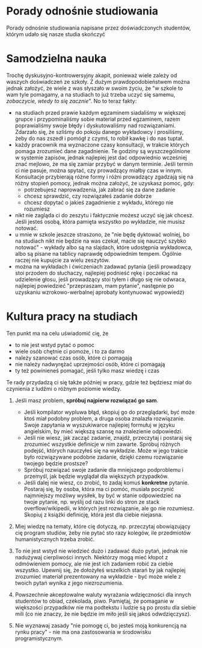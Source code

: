 # Porady odnośnie studiowania

Porady odnośnie studiowania napisane przez doświadczonych studentów, którym udało się nasze studia skończyć

# Samodzielna nauka

Trochę dyskusyjno-kontrowersyjny akapit, ponieważ wiele zależy od waszych doświadczeń ze szkoły. Z dużym prawdopodobieństwem można jednak założyć, że wiele z was słyszało w swoim życiu, że "w szkole to wam tyle pomagamy, a na studiach to już trzeba uczyć się samemu, _zobaczycie, wtedy to się zacznie_". No to teraz fakty:

- na studiach przed prawie każdym egzaminem siadaliśmy w większej grupce i przypominaliśmy sobie materiał przed egzaminem, razem poprawialiśmy swoje błędy i dyskutowaliśmy nad rozwiązaniami. Zdarzało się, że szliśmy do pokoju danego wykładowcy i prosiliśmy, żeby do nas zszedł i pomógł z czymś, to robił kawkę i do nas tuptał.
- każdy pracownik ma wyznaczone czasy konsultacji, w trakcie których pomaga zrozumieć dane zagadnienie. Te godziny są wyszczególnione w systemie zapisów, jednak najlepiej jest dać odpowiednio wcześniej znać mejlowo, że ma się zamiar przybyć w danym terminie. Jeśli termin ci nie pasuje, można spytać, czy prowadzący miałby czas w innym. Konsultacje przybierają różne formy i różni prowadzący zgadzają się na różny stopień pomocy, jednak można założyć, że uzyskasz pomoc, gdy:
  - potrzebujesz naprowadzenia, jak zabrać się za dane zadanie
  - chcesz sprawdzić, czy rozwiązałeś zadanie dobrze
  - chcesz dopytać o jakieś zagadnienie z wykładu, którego nie rozumiesz
- nikt nie zagląda ci do zeszytu i faktycznie możesz uczyć się jak chcesz. Jeśli jesteś osobą, która pamięta wszystko po wykładzie, nie musisz notować.
- u mnie w szkole jeszcze straszono, że "nie będę dyktować wolniej, bo na studiach nikt nie będzie na was czekał, macie się nauczyć szybko notować" - wykłady albo są na slajdach, które udostępnia wykładowca, albo są pisane na tablicy naprawdę odpowiednim tempem. Ogólnie raczej nie kupujcie za wielu zeszytów.
- można na wykładach i ćwiczeniach zadawać pytania (jeśli prowadzący stoi przodem do słuchaczy, najlepiej podnieść rękę i poczekać na udzielenie głosu, jeśli prowadzący stoi tyłem i długo się nie odwraca, najlepiej powiedzieć "przepraszam, mam pytanie", następnie po uzyskaniu wzrokowo-werbalnej aprobaty kontynuować wypowiedź)

# Kultura pracy na studiach

Ten punkt ma na celu uświadomić cię, że

- to nie jest wstyd pytać o pomoc
- wiele osób chętnie ci pomoże, i to za darmo
- należy szanować czas osób, które ci pomagają
- nie należy nadwyrężać uprzejmości osób, które ci pomagają
- ty też powinieneś pomagać, jeśli tylko masz wiedzę i czas

Te rady przydadzą ci się także później w pracy, gdzie też będziesz miał do czynienia z ludźmi o różnym poziomie wiedzy.

1. Jeśli masz problem, **spróbuj najpierw rozwiązać go sam**.

    - Jeśli kompilator wypluwa błąd, skopiuj go do przeglądarki, być może ktoś miał podobny problem, a druga osoba znalazła rozwiązanie. Swoje zapytania w wyszukiwarce najlepiej formułuj w języku angielskim, by mieć większą szansę na znalezienie odpowiedzi.
    - Jeśli nie wiesz, jak zacząć zadanie, znajdź, przeczytaj i postaraj się zrozumieć wszystkie definicje w nim zawarte. Spróbuj różnych podejść, których nauczyłeś się na wykładzie. Może w jego trakcie było rozwiązywane podobne zadanie, dzięki czemu rozwiązanie twojego będzie prostsze?
    - Spróbuj rozwiązać swoje zadanie dla mniejszego podproblemu i przemyśl, jak będzie wyglądał dla większych przypadków.
    - Jeśli dalej nie wiesz, co zrobić, to zadaj komuś **konkretne** pytanie. Postaraj się, by osoba, która ma ci pomóc, musiała poczynić najmniejszy możliwy wysiłek, by być w stanie odpowiedzieć na twoje pytanie, np. wyślij od razu linki do stron ze stack overflow/wikipedii, w których jest rozwiązanie, ale go nie rozumiesz. Skopiuj z książki definicję, która jest dla ciebie niejasna.

1. Miej wiedzę na tematy, które cię dotyczą, np. przeczytaj obowiązujący cię program studiów, żeby nie pytać sto razy kolegów, ile przedmiotów humanistycznych trzeba zrobić.

1. To nie jest wstyd nie wiedzieć dużo i zadawać dużo pytań, jednak nie nadużywaj cierpliwości innych. Niektórzy mogą mieć kłopot z odmówieniem pomocy, ale nie jest ich zadaniem robić za ciebie wszystko. Upewnij się, że dołożyłeś wszelkich starań by jak najlepiej zrozumieć materiał prezentowany na wykładzie - być może wiele z twoich pytań wynika z jego niezrozumienia.

1. Powszechnie akceptowalne waluty wyrażania wdzięczności dla innych studentów to obiad, czekolada, piwo. Pamiętaj, że pomaganie w większości przypadków nie ma podtekstu i ludzie są po prostu dla siebie mili (co nie znaczy, że nie będzie im miło jeśli się jakoś odwdzięczysz).

1. Nie wyznawaj zasady "nie pomogę ci, bo jesteś moją konkurencją na rynku pracy" - nie ma ona zastosowania w środowisku programistycznym.
